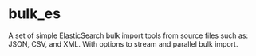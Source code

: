 # bulk_es
A set of simple ElasticSearch bulk import tools from source files such as: JSON, CSV, and XML. With options to stream and parallel bulk import.
